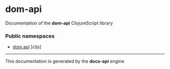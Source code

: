 
# <strong>dom-api</strong>
<p>Documentation of the <strong>dom-api</strong> ClojureScript library</p>

### Public namespaces
* [dom.api](cljs/dom/API.md) [cljs]

---

<p>This documentation is generated by the <strong>docs-api</strong> engine</p>